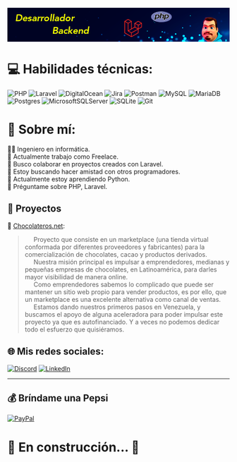 ![github-readme-profile](https://github.com/nicotc/nicotc/blob/main/img/banner.png?raw=true)

# 💻 Habilidades técnicas:
![PHP](https://img.shields.io/badge/php-%23777BB4.svg?style=for-the-badge&logo=php&logoColor=white) ![Laravel](https://img.shields.io/badge/laravel-%23FF2D20.svg?style=for-the-badge&logo=laravel&logoColor=white) ![DigitalOcean](https://img.shields.io/badge/DigitalOcean-%230167ff.svg?style=for-the-badge&logo=digitalOcean&logoColor=white) ![Jira](https://img.shields.io/badge/jira-%230A0FFF.svg?style=for-the-badge&logo=jira&logoColor=white) ![Postman](https://img.shields.io/badge/Postman-FF6C37?style=for-the-badge&logo=postman&logoColor=white) ![MySQL](https://img.shields.io/badge/mysql-%2300f.svg?style=for-the-badge&logo=mysql&logoColor=white) ![MariaDB](https://img.shields.io/badge/MariaDB-003545?style=for-the-badge&logo=mariadb&logoColor=white) ![Postgres](https://img.shields.io/badge/postgres-%23316192.svg?style=for-the-badge&logo=postgresql&logoColor=white) ![MicrosoftSQLServer](https://img.shields.io/badge/Microsoft%20SQL%20Sever-CC2927?style=for-the-badge&logo=microsoft%20sql%20server&logoColor=white) ![SQLite](https://img.shields.io/badge/sqlite-%2307405e.svg?style=for-the-badge&logo=sqlite&logoColor=white) ![Git](https://img.shields.io/badge/git-%23F05033.svg?style=for-the-badge&logo=git&logoColor=white)

# 💫 Sobre mí:
👨‍🎓 Ingeniero en informática.<br>
🔭 Actualmente trabajo como Freelace.<br>
👯 Busco colaborar en proyectos creados con Laravel.<br>
🤝 Estoy buscando hacer amistad con otros programadores.<br>
🌱 Actualmente estoy aprendiendo Python.<br>
💬 Préguntame sobre PHP, Laravel.



<!-- # 📊 GitHub Stats:
![](https://github-readme-stats.vercel.app/api?username=nicotc&theme=dark&hide_border=false&include_all_commits=false&count_private=true)<br/>
![](https://github-readme-streak-stats.herokuapp.com/?user=nicotc&theme=dark&hide_border=false)<br/>
![](https://github-readme-stats.vercel.app/api/top-langs/?username=nicotc&theme=dark&hide_border=false&include_all_commits=false&count_private=true&layout=compact)
 -->
 
## 💼 Proyectos

 🍫 [Chocolateros.net](https://chocolateros.net): <br>

> &nbsp;&nbsp;&nbsp;&nbsp;&nbsp;Proyecto que consiste en un marketplace (una tienda virtual conformada por diferentes proveedores y fabricantes) para la comercialización de chocolates, cacao y productos derivados.<br>
&nbsp;&nbsp;&nbsp;&nbsp;&nbsp;Nuestra misión principal es impulsar a emprendedores, medianas y pequeñas empresas de chocolates, en Latinoamérica, para darles mayor visibilidad de manera online.<br>
&nbsp;&nbsp;&nbsp;&nbsp;&nbsp;Como emprendedores sabemos lo complicado que puede ser mantener un sitio web propio para vender productos, es por ello, que un marketplace es una excelente alternativa como canal de ventas.<br> 
&nbsp;&nbsp;&nbsp;&nbsp;&nbsp;Estamos dando nuestros primeros pasos en Venezuela, y buscamos el apoyo de alguna aceleradora para poder impulsar este proyecto ya que es autofinanciado. Y a veces no podemos dedicar todo el esfuerzo que quisiéramos.<br> 



## 🌐 Mis redes sociales:
[![Discord](https://img.shields.io/badge/Discord-%237289DA.svg?logo=discord&logoColor=white)](https://discord.gg/3365) 
[![LinkedIn](https://img.shields.io/badge/LinkedIn-%230077B5.svg?logo=linkedin&logoColor=white)](https://linkedin.com/in/https://www.linkedin.com/in/nicolas-testagrossa/) 



---


  ## 💰 Bríndame una Pepsi 
  [![PayPal](https://img.shields.io/badge/PayPal-00457C?style=for-the-badge&logo=paypal&logoColor=white)](https://paypal.me/NicolasTestagrossa) 
<!--  [![Binance](https://img.shields.io/badge/Binance-FCD535?style=for-the-badge&logo=binance&logoColor=white)](https://paypal.me/NicolasTestagrossa)  -->



# 🚧 En construcción... 🚧
  
<!-- Proudly created with GPRM ( https://gprm.itsvg.in ) -->
